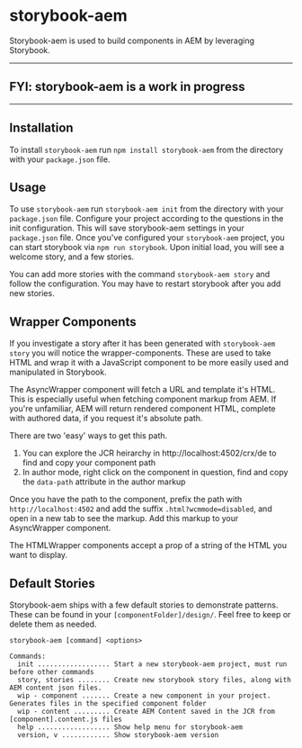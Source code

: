 # storybook-aem

Storybook-aem is used to build components in AEM by leveraging Storybook.

---
## FYI: storybook-aem is a work in progress
---

## Installation
To install `storybook-aem` run `npm install storybook-aem` from the directory with your `package.json` file.

## Usage
To use `storybook-aem` run `storybook-aem init` from the directory with your `package.json` file. Configure your project according to the questions in the init configuration. This will save storybook-aem settings in your `package.json` file. Once you've configured your `storybook-aem` project, you can start storybook via `npm run storybook`. Upon initial load, you will see a welcome story, and a few stories.

You can add more stories with the command `storybook-aem story` and follow the configuration. You may have to restart storybook after you add new stories.

## Wrapper Components
If you investigate a story after it has been generated with `storybook-aem story` you will notice the wrapper-components. These are used to take HTML and wrap it with a JavaScript component to be more easily used and manipulated in Storybook. 

The AsyncWrapper component will fetch a URL and template it's HTML. This is especially useful when fetching component markup from AEM. If you're unfamiliar, AEM will return rendered component HTML, complete with authored data, if you request it's absolute path. 

There are two 'easy' ways to get this path.
1. You can explore the JCR heirarchy in http://localhost:4502/crx/de to find and copy your component path
2. In author mode, right click on the component in question, find and copy the `data-path` attribute in the author markup

Once you have the path to the component, prefix the path with `http://localhost:4502` and add the suffix `.html?wcmmode=disabled`, and open in a new tab to see the markup. Add this markup to your AsyncWrapper component.

The HTMLWrapper components accept a prop of a string of the HTML you want to display.

## Default Stories
Storybook-aem ships with a few default stories to demonstrate patterns. These can be found in your `[componentFolder]/design/`. Feel free to keep or delete them as needed.

```
storybook-aem [command] <options>

Commands:
  init .................. Start a new storybook-aem project, must run before other commands
  story, stories ........ Create new storybook story files, along with AEM content json files. 
  wip - component ....... Create a new component in your project. Generates files in the specified component folder
  wip - content ......... Create AEM Content saved in the JCR from [component].content.js files
  help .................. Show help menu for storybook-aem
  version, v ............ Show storybook-aem version
```

